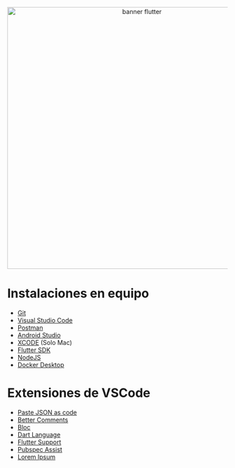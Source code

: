 <p align="center">
    <img src="https://res.cloudinary.com/nitishk72/image/upload/v1606933035/nstack_in/blog/flutter/flutter-banner.png"alt="banner flutter" width="600px"/>
</p>

# Instalaciones en equipo
- [Git](https://git-scm.com/download) 
- [Visual Studio Code](https://code.visualstudio.com/)
- [Postman](https://www.postman.com/downloads/)
- [Android Studio](https://developer.android.com/studio?gad_source=1&gclid=Cj0KCQjwxeyxBhC7ARIsAC7dS3-InFeU1jFM5rvyfR944Zfj-S6Za0gp0gTHkihwk2QIT-_RmWmQhdUaAt8PEALw_wcB&gclsrc=aw.ds&hl=es-419)
- [XCODE](https://apps.apple.com/es/app/xcode/id497799835?mt=12) (Solo Mac)
- [Flutter SDK](https://docs.flutter.dev/get-started/install)
- [NodeJS](https://nodejs.org/en)
- [Docker Desktop](https://www.docker.com/products/docker-desktop/)

# Extensiones de VSCode
- [Paste JSON as code](https://marketplace.visualstudio.com/items?itemName=quicktype.quicktype)
- [Better Comments](https://marketplace.visualstudio.com/items?itemName=aaron-bond.better-comments)
- [Bloc](https://marketplace.visualstudio.com/items?itemName=FelixAngelov.bloc)
- [Dart Language](https://marketplace.visualstudio.com/items?itemName=Dart-Code.dart-code)
- [Flutter Support](https://marketplace.visualstudio.com/items?itemName=Dart-Code.flutter)
- [Pubspec Assist](https://marketplace.visualstudio.com/items?itemName=jeroen-meijer.pubspec-assist)
- [Lorem Ipsum](https://marketplace.visualstudio.com/items?itemName=Tyriar.lorem-ipsum)